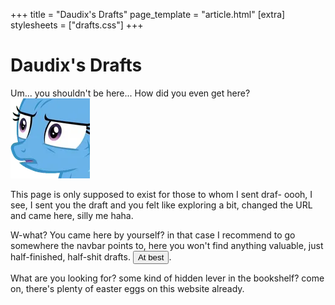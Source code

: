 +++
title = "Daudix's Drafts"
page_template = "article.html"
[extra]
stylesheets = ["drafts.css"]
+++

# Daudix's Drafts

Um... you shouldn't be here... How did you even get here? <img class="emoji no-hover" alt="trixie concern" src="trixie-concern.webp" />

This page is only supposed to exist for those to whom I sent draf- oooh, I see, I sent you the draft and you felt like exploring a bit, changed the URL and came here, silly me haha.

W-what? You came here by yourself? in that case I recommend to go somewhere the navbar points to, here you won't find anything valuable, just half-finished, half-shit drafts. <button id="at-best" onclick="atBest()">At best</button>.

<p id="bookshelf">
What are you looking for? some kind of hidden lever in the bookshelf? come on, there's plenty of easter eggs on this website already.
</p>

<script type="text/javascript">
  const bookshelf = document.getElementById("bookshelf");

  function atBest() {
    bookshelf.classList.add("active");
  }
</script>
